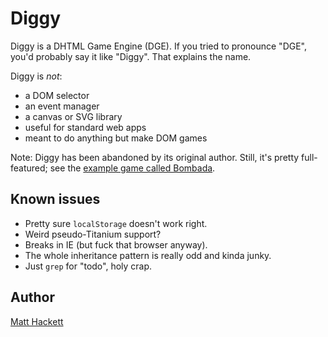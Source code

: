 # Diggy

Diggy is a DHTML Game Engine (DGE). If you tried to pronounce "DGE", you'd probably say it like "Diggy". That explains the name.

Diggy is _not_:

* a DOM selector
* an event manager
* a canvas or SVG library
* useful for standard web apps
* meant to do anything but make DOM games

Note: Diggy has been abandoned by its original author. Still, it's pretty full-featured; see the [example game called Bombada](http://playbombada.appspot.com/).

## Known issues

* Pretty sure `localStorage` doesn't work right.
* Weird pseudo-Titanium support?
* Breaks in IE (but fuck that browser anyway).
* The whole inheritance pattern is really odd and kinda junky.
* Just `grep` for "todo", holy crap.

## Author

[Matt Hackett](http://www.richtaur.com/)
